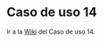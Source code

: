 # Caso de uso 14
Ir a la [Wiki](https://github.com/dgt30-esp/Caso-de-uso-14/wiki) del Caso de uso 14.
